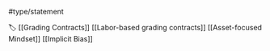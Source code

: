 #type/statement 

🏷 [[Grading Contracts]] [[Labor-based grading contracts]] [[Asset-focused Mindset]] [[Implicit Bias]]